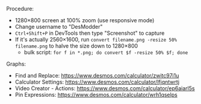 Procedure:

- 1280×800 screen at 100% zoom (use responsive mode)
- Change username to "DesModder"
- `Ctrl+Shift+P` in DevTools then type "Screenshot" to capture
- If it's actually 2560×1600, run `convert filename.png -resize 50% filename.png` to halve the size down to 1280×800
  - bulk script: `for f in *.png; do convert $f -resize 50% $f; done`

Graphs:

- Find and Replace: https://www.desmos.com/calculator/zwitc97i1u
- Calculator Settings: https://www.desmos.com/calculator/lfjqntwrtj
- Video Creator - Actions: https://www.desmos.com/calculator/ep6aiarl5s
- Pin Expressions: https://www.desmos.com/calculator/wrh1qselps
